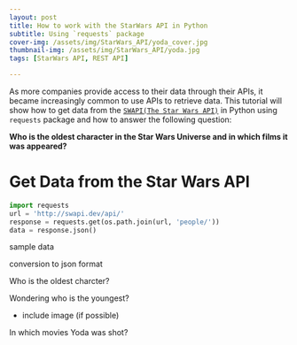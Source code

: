 ```yaml
---
layout: post
title: How to work with the StarWars API in Python
subtitle: Using `requests` package 
cover-img: /assets/img/StarWars_API/yoda_cover.jpg
thumbnail-img: /assets/img/StarWars_API/yoda.jpg
tags: [StarWars API, REST API]

---
```


As more companies provide access to their data through their APIs, it became increasingly common to use APIs to retrieve data. This tutorial will show how to get data from the [`SWAPI(The Star Wars API)`](https://swapi.dev/documentation) in Python using `requests` package and how to answer the following question: 

**Who is the oldest character in the Star Wars Universe and in which films it was appeared?**

#  Get Data from the Star Wars API 

```python
import requests
url = 'http://swapi.dev/api/'
response = requests.get(os.path.join(url, 'people/'))
data = response.json()
```





sample data 

conversion to json format 

Who is the oldest charcter? 

Wondering who is the youngest? 

- include image (if possible)

In which movies Yoda was shot?  